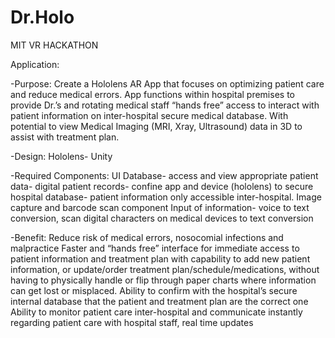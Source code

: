 # Dr.Holo

MIT VR HACKATHON

Application:

-Purpose:
Create a Hololens AR App that focuses on optimizing patient care and reduce medical errors. App functions within hospital premises to provide Dr.’s and rotating medical staff “hands free” access to interact with patient information on inter-hospital secure medical database.  With potential to view Medical Imaging (MRI, Xray, Ultrasound) data in 3D to assist with treatment plan.


-Design:
Hololens- Unity 


-Required Components:
UI
Database- access and view appropriate patient data- digital patient records- confine app and device (hololens) to secure hospital database- patient information only accessible inter-hospital. 
Image capture and barcode scan component
Input of  information- voice to text conversion, scan digital characters on medical devices to text conversion


-Benefit:
Reduce risk of medical errors, nosocomial infections and malpractice
Faster and “hands free” interface for immediate access to patient information and treatment plan with capability to add new patient information, or update/order treatment plan/schedule/medications, without having to physically handle or flip through paper charts where information can get lost or misplaced.
Ability to confirm with the hospital’s secure internal database that the patient and  treatment plan are the correct one
Ability to monitor patient care inter-hospital and communicate instantly regarding patient care with hospital staff, real time updates

